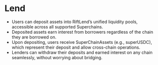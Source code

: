 # Lend

* Users can deposit assets into RiftLend’s unified liquidity pools, accessible across all supported Superchains.
* Deposited assets earn interest from borrowers regardless of the chain they are borrowed on.
* Upon depositing, users receive SuperChainAssets (e.g., superUSDC), which represent their deposit and allow cross-chain operations.
* Lenders can withdraw their deposits and earned interest on any chain seamlessly, without worrying about bridging.
